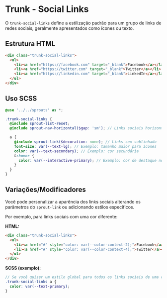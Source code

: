 # Trunk - Social Links

O `trunk-social-links` define a estilização padrão para um grupo de links de redes sociais, geralmente apresentados como ícones ou texto.

## Estrutura HTML

```html
<div class="trunk-social-links">
  <ul>
    <li><a href="https://facebook.com" target="_blank">Facebook</a></li>
    <li><a href="https://twitter.com" target="_blank">Twitter</a></li>
    <li><a href="https://linkedin.com" target="_blank">LinkedIn</a></li>
  </ul>
</div>
```

## Uso SCSS

```scss
@use '../../sprouts' as *;

.trunk-social-links {
  @include sprout-list-reset;
  @include sprout-nav-horizontal($gap: 'sm'); // Links sociais horizontalmente

  a {
    @include sprout-link($decoration: none); // Links sem sublinhado
    font-size: var(--text-lg); // Exemplo: tamanho maior para ícones
    color: var(--text-secondary); // Exemplo: cor secundária
    &:hover {
      color: var(--interactive-primary); // Exemplo: cor de destaque no hover
    }
  }
}
```

## Variações/Modificadores

Você pode personalizar a aparência dos links sociais alterando os parâmetros do `sprout-link` ou adicionando estilos específicos.

Por exemplo, para links sociais com uma cor diferente:

**HTML:**

```html
<div class="trunk-social-links">
  <ul>
    <li><a href="#" style="color: var(--color-context-2);">Facebook</a></li>
    <li><a href="#" style="color: var(--color-context-4);">Twitter</a></li>
  </ul>
</div>
```

**SCSS (exemplo):**

```scss
// Se você quiser um estilo global para todos os links sociais de uma cor específica
.trunk-social-links a {
  color: var(--text-primary);
}
```
